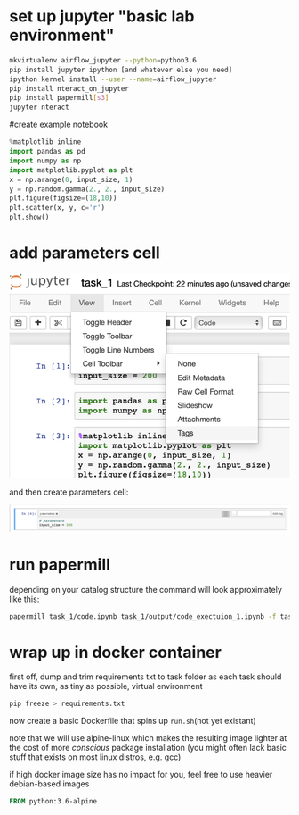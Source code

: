 # set up jupyter "basic lab environment"
```bash
mkvirtualenv airflow_jupyter --python=python3.6
pip install jupyter ipython [and whatever else you need]
ipython kernel install --user --name=airflow_jupyter
pip install nteract_on_jupyter
pip install papermill[s3]
jupyter nteract
```

#create example notebook
```python
%matplotlib inline
import pandas as pd
import numpy as np
import matplotlib.pyplot as plt
x = np.arange(0, input_size, 1)
y = np.random.gamma(2., 2., input_size)
plt.figure(figsize=(18,10))
plt.scatter(x, y, c='r')
plt.show()
```
# add parameters cell
![enable tags](enabletags.png)

and then create parameters cell:

![enable tags](createparameters.png)


# run papermill
depending on your catalog structure the command will look approximately like this:
```bash
papermill task_1/code.ipynb task_1/output/code_exectuion_1.ipynb -f task_1/params.yaml
```

# wrap up in docker container
first off, dump and trim requirements txt to task folder as each task should have its own, as tiny as possible, virtual environment
```python
pip freeze > requirements.txt
```
now create a basic Dockerfile that spins up `run.sh`(not yet existant)

note that we will use alpine-linux which makes the resulting image lighter at the cost of more _conscious_ package installation (you might often lack basic stuff that exists on most linux distros, e.g. gcc)

if high docker image size has no impact for you, feel free to use heavier debian-based images

```dockerfile
FROM python:3.6-alpine

```